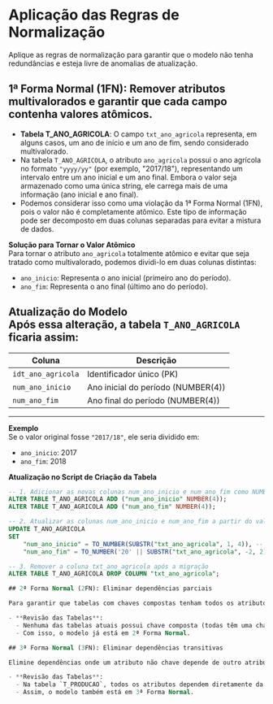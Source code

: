 # Aplicação das Regras de Normalização

Aplique as regras de normalização para garantir que o modelo não tenha redundâncias e esteja livre de anomalias de atualização.

## 1ª Forma Normal (1FN): Remover atributos multivalorados e garantir que cada campo contenha valores atômicos.

- **Tabela T_ANO_AGRICOLA**: O campo `txt_ano_agricola` representa, em alguns casos, um ano de início e um ano de fim, sendo considerado multivalorado.
- Na tabela `T_ANO_AGRICOLA`, o atributo `ano_agricola` possui o ano agrícola no formato `"yyyy/yy"` (por exemplo, "2017/18"), representando um intervalo entre um ano inicial e um ano final. Embora o valor seja armazenado como uma única string, ele carrega mais de uma informação (ano inicial e ano final).
- Podemos considerar isso como uma violação da 1ª Forma Normal (1FN), pois o valor não é completamente atômico. Este tipo de informação pode ser decomposto em duas colunas separadas para evitar a mistura de dados.

**Solução para Tornar o Valor Atômico**  
Para tornar o atributo `ano_agricola` totalmente atômico e evitar que seja tratado como multivalorado, podemos dividi-lo em duas colunas distintas:
- `ano_inicio`: Representa o ano inicial (primeiro ano do período).
- `ano_fim`: Representa o ano final (último ano do período).

**Atualização do Modelo**  
Após essa alteração, a tabela `T_ANO_AGRICOLA` ficaria assim:  
----------------------------------------------------------------
| Coluna            | Descrição                                |
|-------------------|------------------------------------------|
| `idt_ano_agricola`| Identificador único (PK)                 |
| `num_ano_inicio`  | Ano inicial do período (NUMBER(4))       |
| `num_ano_fim`     | Ano final do período (NUMBER(4))         |
----------------------------------------------------------------

**Exemplo**  
Se o valor original fosse `"2017/18"`, ele seria dividido em:
- `ano_inicio`: 2017
- `ano_fim`: 2018

**Atualização no Script de Criação da Tabela**

```sql
-- 1. Adicionar as novas colunas num_ano_inicio e num_ano_fim como NUMBER(4)
ALTER TABLE T_ANO_AGRICOLA ADD ("num_ano_inicio" NUMBER(4));
ALTER TABLE T_ANO_AGRICOLA ADD ("num_ano_fim" NUMBER(4));

-- 2. Atualizar as colunas num_ano_inicio e num_ano_fim a partir do valor atual de txt_ano_agricola
UPDATE T_ANO_AGRICOLA
SET 
    "num_ano_inicio" = TO_NUMBER(SUBSTR("txt_ano_agricola", 1, 4)), -- Extrai os primeiros 4 caracteres e converte para NUMBER
    "num_ano_fim" = TO_NUMBER('20' || SUBSTR("txt_ano_agricola", -2, 2)); -- Extrai os últimos 2 caracteres, completa com '20' e converte para NUMBER

-- 3. Remover a coluna txt_ano_agricola após a migração
ALTER TABLE T_ANO_AGRICOLA DROP COLUMN "txt_ano_agricola";

## 2ª Forma Normal (2FN): Eliminar dependências parciais

Para garantir que tabelas com chaves compostas tenham todos os atributos dependentes completamente de sua chave primária.

- **Revisão das Tabelas**:
  - Nenhuma das tabelas atuais possui chave composta (todas têm uma chave primária simples), então não há dependências parciais.
  - Com isso, o modelo já está em 2ª Forma Normal.

## 3ª Forma Normal (3FN): Eliminar dependências transitivas

Elimine dependências onde um atributo não chave depende de outro atributo não chave.

- **Revisão das Tabelas**:
  - Na tabela `T_PRODUCAO`, todos os atributos dependem diretamente da chave primária `idt_producao` ou de chaves estrangeiras que fazem referência a outras tabelas. Não há atributos não-chave que dependem de outros atributos não-chave.
  - Assim, o modelo também está em 3ª Forma Normal.
